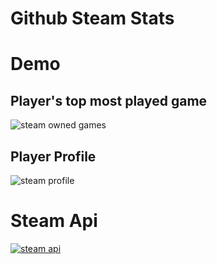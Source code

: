 # Github Steam Stats

# Demo

## Player's top most played game

![steam owned games](https://githubsteamstats.herokuapp.com/api/getOwnedGames/76561198134424238?limit=6)

## Player Profile

![steam profile](https://githubsteamstats.herokuapp.com/api/getPlayerSummaries/76561198134424238)

# Steam Api
[![steam api](https://upload.wikimedia.org/wikipedia/commons/thumb/a/ae/Steam_logo.svg/320px-Steam_logo.svg.png)](https://developer.valvesoftware.com/wiki/Steam_Web_API)

